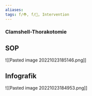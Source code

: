 ```yaml
---
aliases: 
tags: f/⛑️, f/🔪, Intervention
---
```

### Clamshell-Thorakotomie

## SOP
![[Pasted image 20221023185146.png]]
## Infografik
![[Pasted image 20221023184953.png]]
